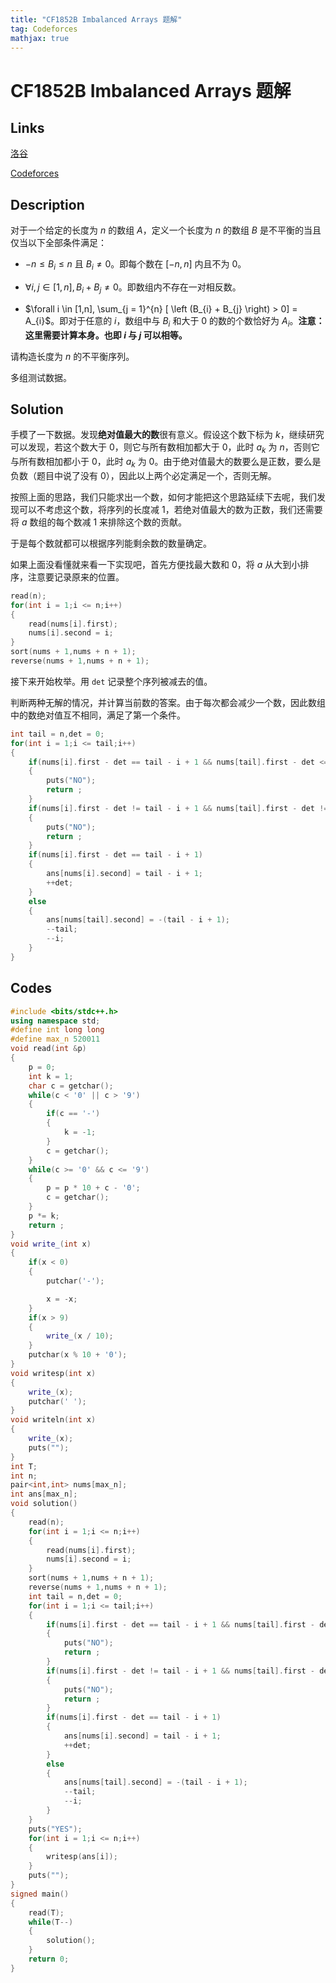 ```yaml
---
title: "CF1852B Imbalanced Arrays 题解"
tag: Codeforces
mathjax: true
---
```


# CF1852B Imbalanced Arrays 题解

<!-- more -->


## Links

[洛谷](https://www.luogu.com.cn/problem/CF1852B)

[Codeforces](https://codeforces.com/problemset/problem/1852/B)

## Description

对于一个给定的长度为 $n$ 的数组 $A$，定义一个长度为 $n$ 的数组 $B$ 是不平衡的当且仅当以下全部条件满足：

- $-n \leq B_{i} \leq n$ 且 $B_{i} \ne 0$。即每个数在 $[-n,n]$ 内且不为 $0$。

- $\forall i,j \in [1,n], B_{i} + B_{j} \neq 0$。即数组内不存在一对相反数。

- $\forall i \in [1,n], \sum_{j = 1}^{n} [ \left (B_{i} + B_{j} \right) > 0] = A_{i}$。即对于任意的 $i$，数组中与 $B_{i}$ 和大于 $0$ 的数的个数恰好为 $A_{i}$。**注意：这里需要计算本身。也即 $i$ 与 $j$ 可以相等。**

请构造长度为 $n$ 的不平衡序列。

多组测试数据。

## Solution

手模了一下数据。发现**绝对值最大的数**很有意义。假设这个数下标为 $k$，继续研究可以发现，若这个数大于 $0$，则它与所有数相加都大于 $0$，此时 $a_{k}$ 为 $n$，否则它与所有数相加都小于 $0$，此时 $a_{k}$ 为 $0$。由于绝对值最大的数要么是正数，要么是负数（题目中说了没有 $0$），因此以上两个必定满足一个，否则无解。

按照上面的思路，我们只能求出一个数，如何才能把这个思路延续下去呢，我们发现可以不考虑这个数，将序列的长度减 $1$，若绝对值最大的数为正数，我们还需要将 $a$ 数组的每个数减 $1$ 来排除这个数的贡献。

于是每个数就都可以根据序列能剩余数的数量确定。

如果上面没看懂就来看一下实现吧，首先方便找最大数和 $0$，将 $a$ 从大到小排序，注意要记录原来的位置。

```cpp
read(n);
for(int i = 1;i <= n;i++)
{
    read(nums[i].first);
    nums[i].second = i;
}
sort(nums + 1,nums + n + 1);
reverse(nums + 1,nums + n + 1);
```

接下来开始枚举。用 `det` 记录整个序列被减去的值。

判断两种无解的情况，并计算当前数的答案。由于每次都会减少一个数，因此数组中的数绝对值互不相同，满足了第一个条件。

```cpp
int tail = n,det = 0;
for(int i = 1;i <= tail;i++)
{
    if(nums[i].first - det == tail - i + 1 && nums[tail].first - det <= 0)
    {
        puts("NO");
        return ;
    }
    if(nums[i].first - det != tail - i + 1 && nums[tail].first - det != 0)
    {
        puts("NO");
        return ;
    }
    if(nums[i].first - det == tail - i + 1)
    {
        ans[nums[i].second] = tail - i + 1;
        ++det;
    }
    else
    {
        ans[nums[tail].second] = -(tail - i + 1);
        --tail;
        --i;
    }
}
```


## Codes

```cpp
#include <bits/stdc++.h>
using namespace std;
#define int long long
#define max_n 520011
void read(int &p)
{
    p = 0;
    int k = 1;
    char c = getchar();
    while(c < '0' || c > '9')
    {
        if(c == '-')
        {
            k = -1;
        }
        c = getchar();
    }
    while(c >= '0' && c <= '9')
    {
        p = p * 10 + c - '0';
        c = getchar();
    }
    p *= k;
    return ;
}
void write_(int x)
{
    if(x < 0)
    {
        putchar('-');

        x = -x;
    }
    if(x > 9)
    {
        write_(x / 10);
    }
    putchar(x % 10 + '0');
}
void writesp(int x)
{
    write_(x);
    putchar(' ');
}
void writeln(int x)
{
    write_(x);
    puts("");
}
int T;
int n;
pair<int,int> nums[max_n];
int ans[max_n];
void solution()
{
    read(n);
    for(int i = 1;i <= n;i++)
    {
        read(nums[i].first);
        nums[i].second = i;
    }
    sort(nums + 1,nums + n + 1);
    reverse(nums + 1,nums + n + 1);
    int tail = n,det = 0;
    for(int i = 1;i <= tail;i++)
    {
        if(nums[i].first - det == tail - i + 1 && nums[tail].first - det <= 0)
        {
            puts("NO");
            return ;
        }
        if(nums[i].first - det != tail - i + 1 && nums[tail].first - det != 0)
        {
            puts("NO");
            return ;
        }
        if(nums[i].first - det == tail - i + 1)
        {
            ans[nums[i].second] = tail - i + 1;
            ++det;
        }
        else
        {
            ans[nums[tail].second] = -(tail - i + 1);
            --tail;
            --i;
        }
    }
    puts("YES");
    for(int i = 1;i <= n;i++)
    {
        writesp(ans[i]);
    }
    puts("");
}
signed main()
{
    read(T);
    while(T--)
    {
        solution();
    }
    return 0;
}
```